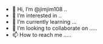 - 👋 Hi, I’m @jimjim108 ..
- 👀 I’m interested in ..
- 🌱 I’m currently learning ...
- 💞️ I’m looking to collaborate on .....
- 📫 How to reach me .....

<!---
jimjim108/jimjim108 is a ✨ special ✨ repository because its `README.md` (this file) appears on your GitHub profile.
You can click the Preview link to take a look at your changes.
--->
